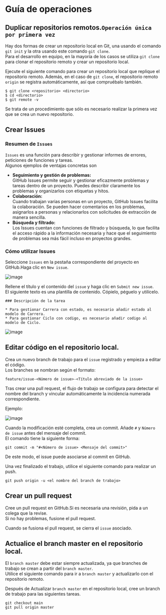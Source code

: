 # Guía de operaciones

## Duplicar repositorios remotos.`Operación única por primera vez`

Hay dos formas de crear un repositorio local en Git, una usando el comando `git init` y la otra usando este comando `git clone`.<br>
Para el desarrollo en equipo, en la mayoría de los casos se utiliza `git clone` para clonar el repositorio remoto y crear un repositorio local.

Ejecute el siguiente comando para crear un repositorio local que replique el repositorio remoto.
Además, en el caso de `git clone`, el repositorio remoto `origin` se registra automáticamente, así que compruébalo también.

```
$ git clone <repositorio> <directorio>
$ cd <directorio>
$ git remote -v
```

Se trata de un procedimiento que sólo es necesario realizar la primera vez que se crea un nuevo repositorio.

## Crear Issues

### Resumen de `Issues`

`Issues` es una función para describir y gestionar informes de errores, peticiones de funciones y tareas.<br>
Algunos ejemplos de ventajas concretas son

* **Seguimiento y gestión de problemas:** <br>
  GitHub Issues permite seguir y gestionar eficazmente problemas y tareas dentro de un proyecto. Puedes describir claramente los problemas y organizarlos con etiquetas y hitos.
* **Colaboración:** <br>
  Cuando trabajan varias personas en un proyecto, GitHub Issues facilita la colaboración. Se pueden hacer comentarios en los problemas, asignarlos a personas y relacionarlos con solicitudes de extracción de manera sencilla.
* **Búsqueda y filtrado:** <br>
  Los Issues cuentan con funciones de filtrado y búsqueda, lo que facilita el acceso rápido a la información necesaria y hace que el seguimiento de problemas sea más fácil incluso en proyectos grandes.

### Cómo utilizar Issues

Seleccione `Issues` en la pestaña correspondiente del proyecto en GitHub.Haga clic en `New issue`.

![image](https://github.com/itcha-organization/git-tutorial/assets/83223664/2e53b562-cd03-476d-a439-ca8a7fa272a2)

Rellene el título y el contenido del `issue` y haga clic en `Submit new issue`.<br>
El siguiente texto es una plantilla de contenido. Cópielo, péguelo y utilícelo.

```
### Descripción de la tarea

* Para gestionar Carrera con estado, es necesario añadir estado al modelo de Carrera.
* Para gestionar Ciclo con codigo, es necesario añadir codigo al modelo de Ciclo.
```

![image](https://github.com/itcha-organization/git-tutorial/assets/83223664/392fa867-efb2-4ff4-b6ab-a3a7f61254b6)

## Editar código en el repositorio local.

Crea un nuevo branch de trabajo para el `issue` registrado y empieza a editar el código.<br>
Los branches se nombran según el formato: 

```
feature/issue-<Número de issue>-<Título abreviado de la issue>
```

Tras crear una pull request, el flujo de trabajo se configura para detectar el nombre del branch y vincular automáticamente la incidencia numerada correspondiente.

Ejemplo:

![image](https://github.com/itcha-organization/git-tutorial/assets/83223664/c3831cc1-48e5-4d34-add0-a6fd386cdb12)

Cuando la modificación esté completa, crea un commit. Añade `#` y `Número de issue` antes del mensaje del commit.<br>
El comando tiene la siguiente forma: 

```
git commit -m "#<Número de issue> <Mensaje del commit>"
```

De este modo, el issue puede asociarse al commit en GitHub.

Una vez finalizado el trabajo, utilice el siguiente comando para realizar un push.

```
git push origin -u <el nombre del branch de trabajo>
```

## Crear un pull request

Cree un pull request en GitHub.Si es necesaria una revisión, pida a un colega que la revise.<br>
Si no hay problemas, fusione el pull request.

Cuando se fusiona el pull request, se cierra el `issue` asociado.

## Actualice el branch master en el repositorio local.

El `branch master` debe estar siempre actualizada, ya que branches de trabajo se crean a partir del `branch master`.<br>
Utilice el siguiente comando para ir a `branch master` y actualizarlo con el repositorio remoto.

Después de Actualizar `branch master` en el repositorio local, cree un branch de trabajo para las siguientes tareas.

```
git checkout main
git pull origin master
```

